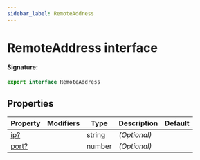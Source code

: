 ```yaml
---
sidebar_label: RemoteAddress
---
```


# RemoteAddress interface

#### Signature:

```typescript
export interface RemoteAddress
```

## Properties

| Property                                   | Modifiers | Type   | Description  | Default |
| ------------------------------------------ | --------- | ------ | ------------ | ------- |
| [ip?](./puppeteer.remoteaddress.ip.md)     |           | string | _(Optional)_ |         |
| [port?](./puppeteer.remoteaddress.port.md) |           | number | _(Optional)_ |         |
